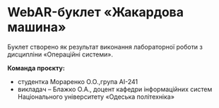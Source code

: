 # WebAR-буклет «Жакардова машина»
Буклет створено як результат виконання лабораторної роботи з дисципліни «Операційні системи».

**Команда проєкту:**
- студентка Мораренко О.О.,група AI-241
- викладач – Блажко О.А., доцент кафедри інформаційних систем Національного університету «Одеська політехніка»
